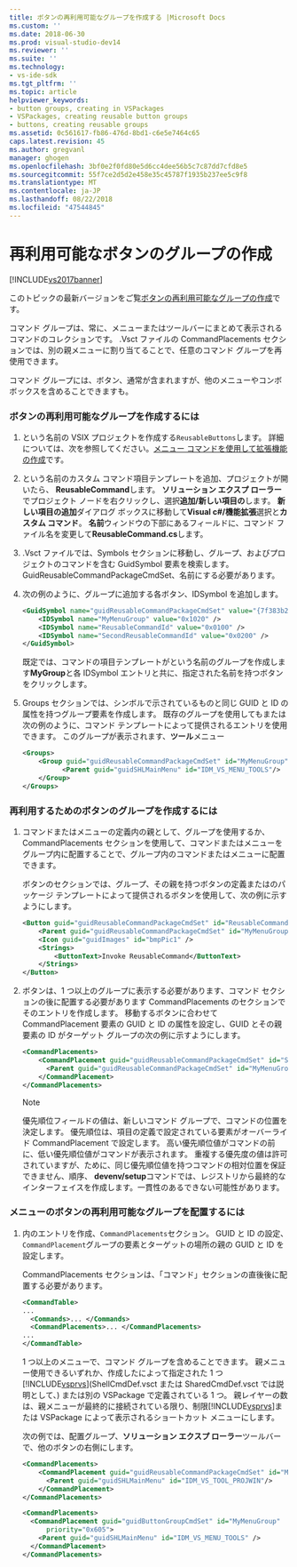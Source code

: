 ```yaml
---
title: ボタンの再利用可能なグループを作成する |Microsoft Docs
ms.custom: ''
ms.date: 2018-06-30
ms.prod: visual-studio-dev14
ms.reviewer: ''
ms.suite: ''
ms.technology:
- vs-ide-sdk
ms.tgt_pltfrm: ''
ms.topic: article
helpviewer_keywords:
- button groups, creating in VSPackages
- VSPackages, creating reusable button groups
- buttons, creating reusable groups
ms.assetid: 0c561617-fb86-476d-8bd1-c6e5e7464c65
caps.latest.revision: 45
ms.author: gregvanl
manager: ghogen
ms.openlocfilehash: 3bf0e2f0fd80e5d6cc4dee56b5c7c87dd7cfd8e5
ms.sourcegitcommit: 55f7ce2d5d2e458e35c45787f1935b237ee5c9f8
ms.translationtype: MT
ms.contentlocale: ja-JP
ms.lasthandoff: 08/22/2018
ms.locfileid: "47544845"
---
```

# <a name="creating-reusable-groups-of-buttons"></a>再利用可能なボタンのグループの作成
[!INCLUDE[vs2017banner](../includes/vs2017banner.md)]

このトピックの最新バージョンをご覧[ボタンの再利用可能なグループの作成](https://docs.microsoft.com/visualstudio/extensibility/creating-reusable-groups-of-buttons)です。  
  
コマンド グループは、常に、メニューまたはツールバーにまとめて表示されるコマンドのコレクションです。 .Vsct ファイルの CommandPlacements セクションでは、別の親メニューに割り当てることで、任意のコマンド グループを再使用できます。  
  
 コマンド グループには、ボタン、通常が含まれますが、他のメニューやコンボ ボックスを含めることできますも。  
  
### <a name="to-create-a-reusable-group-of-buttons"></a>ボタンの再利用可能なグループを作成するには  
  
1.  という名前の VSIX プロジェクトを作成する`ReusableButtons`します。 詳細については、次を参照してください。[メニュー コマンドを使用して拡張機能の作成](../extensibility/creating-an-extension-with-a-menu-command.md)です。  
  
2.  という名前のカスタム コマンド項目テンプレートを追加、プロジェクトが開いたら、 **ReusableCommand**します。 **ソリューション エクスプ ローラー**でプロジェクト ノードを右クリックし、選択**追加/新しい項目の**します。 **新しい項目の追加**ダイアログ ボックスに移動して**Visual c#/機能拡張**選択と**カスタム コマンド**。 **名前**ウィンドウの下部にあるフィールドに、コマンド ファイル名を変更して**ReusableCommand.cs**します。  
  
3.  .Vsct ファイルでは、Symbols セクションに移動し、グループ、およびプロジェクトのコマンドを含む GuidSymbol 要素を検索します。 GuidReusableCommandPackageCmdSet、名前にする必要があります。  
  
4.  次の例のように、グループに追加する各ボタン、IDSymbol を追加します。  
  
    ```xml  
    <GuidSymbol name="guidReusableCommandPackageCmdSet" value="{7f383b2a-c6b9-4c1d-b4b8-a26dc5b60ca1}">  
        <IDSymbol name="MyMenuGroup" value="0x1020" />  
        <IDSymbol name="ReusableCommandId" value="0x0100" />  
        <IDSymbol name="SecondReusableCommandId" value="0x0200" />  
    </GuidSymbol>  
    ```  
  
     既定では、コマンドの項目テンプレートがという名前のグループを作成します**MyGroup**と各 IDSymbol エントリと共に、指定された名前を持つボタンをクリックします。  
  
5.  Groups セクションでは、シンボルで示されているものと同じ GUID と ID の属性を持つグループ要素を作成します。 既存のグループを使用してもまたは次の例のように、コマンド テンプレートによって提供されるエントリを使用できます。 このグループが表示されます、**ツール**メニュー  
  
    ```xml  
    <Groups>  
        <Group guid="guidReusableCommandPackageCmdSet" id="MyMenuGroup" priority="0x0600">  
              <Parent guid="guidSHLMainMenu" id="IDM_VS_MENU_TOOLS"/>  
        </Group>  
    </Groups>  
    ```  
  
### <a name="to-create-a-group-of-buttons-for-reuse"></a>再利用するためのボタンのグループを作成するには  
  
1.  コマンドまたはメニューの定義内の親として、グループを使用するか、CommandPlacements セクションを使用して、コマンドまたはメニューをグループ内に配置することで、グループ内のコマンドまたはメニューに配置できます。  
  
     ボタンのセクションでは、グループ、その親を持つボタンの定義またはのパッケージ テンプレートによって提供されるボタンを使用して、次の例に示すようにします。  
  
    ```xml  
    <Button guid="guidReusableCommandPackageCmdSet" id="ReusableCommandId" priority="0x0100" type="Button">  
        <Parent guid="guidReusableCommandPackageCmdSet" id="MyMenuGroup" />  
        <Icon guid="guidImages" id="bmpPic1" />  
        <Strings>  
            <ButtonText>Invoke ReusableCommand</ButtonText>  
        </Strings>  
    </Button>  
    ```  
  
2.  ボタンは、1 つ以上のグループに表示する必要があります、コマンド セクションの後に配置する必要があります CommandPlacements のセクションでそのエントリを作成します。 移動するボタンに合わせて CommandPlacement 要素の GUID と ID の属性を設定し、GUID とその親要素の ID がターゲット グループの次の例に示すようにします。  
  
    ```xml  
    <CommandPlacements>  
        <CommandPlacement guid="guidReusableCommandPackageCmdSet" id="SecondReusableCommandId" priority="0x105">  
          <Parent guid="guidReusableCommandPackageCmdSet" id="MyMenuGroup" />  
        </CommandPlacement>  
    </CommandPlacements>  
    ```  
  
    > [!NOTE]
    >  優先順位フィールドの値は、新しいコマンド グループで、コマンドの位置を決定します。 優先順位は、項目の定義で設定されている要素がオーバーライド CommandPlacement で設定します。 高い優先順位値がコマンドの前に、低い優先順位値がコマンドが表示されます。 重複する優先度の値は許可されていますが、ために、同じ優先順位値を持つコマンドの相対位置を保証できません、順序、 **devenv/setup**コマンドでは、レジストリから最終的なインターフェイスを作成します。一貫性のあるできない可能性があります。  
  
### <a name="to-put-a-reusable-group-of-buttons-on-a-menu"></a>メニューのボタンの再利用可能なグループを配置するには  
  
1.  内のエントリを作成、`CommandPlacements`セクション。 GUID と ID の設定、`CommandPlacement`グループの要素とターゲットの場所の親の GUID と ID を設定します。  
  
     CommandPlacements セクションは、「コマンド」セクションの直後後に配置する必要があります。  
  
    ```xml  
    <CommandTable>  
    ...  
      <Commands>... </Commands>  
      <CommandPlacements>... </CommandPlacements>  
    ...   
    </CommandTable>  
    ```  
  
     1 つ以上のメニューで、コマンド グループを含めることできます。 親メニュー使用できるいずれか、作成したによって指定された 1 つ[!INCLUDE[vsprvs](../includes/vsprvs-md.md)](ShellCmdDef.vsct または SharedCmdDef.vsct では説明として、) または別の VSPackage で定義されている 1 つ。 親レイヤーの数は、親メニューが最終的に接続されている限り、制限[!INCLUDE[vsprvs](../includes/vsprvs-md.md)]または VSPackage によって表示されるショートカット メニューにします。  
  
     次の例では、配置グループ、**ソリューション エクスプ ローラー**ツールバーで、他のボタンの右側にします。  
  
    ```xml  
    <CommandPlacements>  
        <CommandPlacement guid="guidReusableCommandPackageCmdSet" id="MyMenuGroup" priority="0xF00">  
          <Parent guid="guidSHLMainMenu" id="IDM_VS_TOOL_PROJWIN"/>  
        </CommandPlacement>  
    </CommandPlacements>  
    ```  
  
    ```xml  
    <CommandPlacements>  
      <CommandPlacement guid="guidButtonGroupCmdSet" id="MyMenuGroup"   
          priority="0x605">  
        <Parent guid="guidSHLMainMenu" id="IDM_VS_MENU_TOOLS" />  
      </CommandPlacement>  
    </CommandPlacements>  
  
    ```

